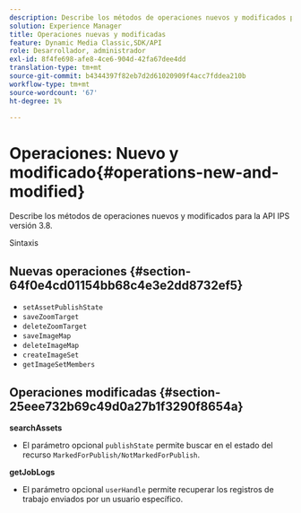 ```yaml
---
description: Describe los métodos de operaciones nuevos y modificados para la API IPS versión 3.8.
solution: Experience Manager
title: Operaciones nuevas y modificadas
feature: Dynamic Media Classic,SDK/API
role: Desarrollador, administrador
exl-id: 8f4fe698-afe8-4ce6-904d-42fa67dee4dd
translation-type: tm+mt
source-git-commit: b4344397f82eb7d2d61020909f4acc7fddea210b
workflow-type: tm+mt
source-wordcount: '67'
ht-degree: 1%

---
```


# Operaciones: Nuevo y modificado{#operations-new-and-modified}

Describe los métodos de operaciones nuevos y modificados para la API IPS versión 3.8.

Sintaxis

## Nuevas operaciones {#section-64f0e4cd01154bb68c4e3e2dd8732ef5}

* `setAssetPublishState`
* `saveZoomTarget`
* `deleteZoomTarget`
* `saveImageMap`
* `deleteImageMap`
* `createImageSet`
* `getImageSetMembers`

## Operaciones modificadas {#section-25eee732b69c49d0a27b1f3290f8654a}

**searchAssets**

* El parámetro opcional `publishState` permite buscar en el estado del recurso `MarkedForPublish/NotMarkedForPublish`.

**getJobLogs**

* El parámetro opcional `userHandle` permite recuperar los registros de trabajo enviados por un usuario específico.
